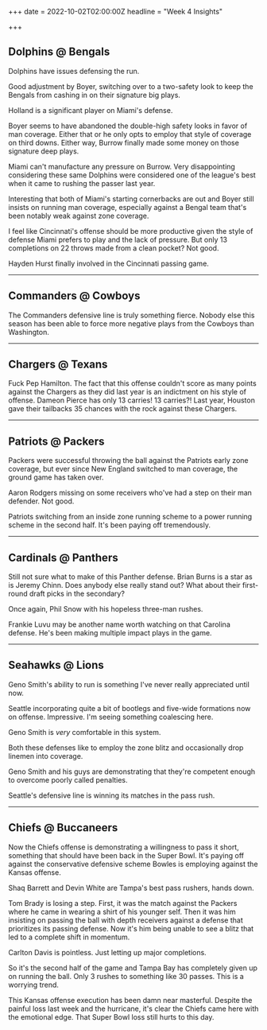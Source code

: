 +++
date = 2022-10-02T02:00:00Z
headline = "Week 4 Insights"

+++
## Dolphins @ Bengals

Dolphins have issues defensing the run.

Good adjustment by Boyer, switching over to a two-safety look to keep the Bengals from cashing in on their signature big plays.

Holland is a significant player on Miami's defense.

Boyer seems to have abandoned the double-high safety looks in favor of man coverage. Either that or he only opts to employ that style of coverage on third downs. Either way, Burrow finally made some money on those signature deep plays.

Miami can't manufacture any pressure on Burrow. Very disappointing considering these same Dolphins were considered one of the league's best when it came to rushing the passer last year.

Interesting that both of Miami's starting cornerbacks are out and Boyer still insists on running man coverage, especially against a Bengal team that's been notably weak against zone coverage.

I feel like Cincinnati's offense should be more productive given the style of defense Miami prefers to play and the lack of pressure. But only 13 completions on 22 throws made from a clean pocket? Not good.

Hayden Hurst finally involved in the Cincinnati passing game.

***

## Commanders @ Cowboys

The Commanders defensive line is truly something fierce. Nobody else this season has been able to force more negative plays from the Cowboys than Washington.

***

## Chargers @ Texans

Fuck Pep Hamilton. The fact that this offense couldn't score as many points against the Chargers as they did last year is an indictment on his style of offense. Dameon Pierce has only 13 carries! 13 carries?! Last year, Houston gave their tailbacks 35 chances with the rock against these Chargers.

***

## Patriots @ Packers

Packers were successful throwing the ball against the Patriots early zone coverage, but ever since New England switched to man coverage, the ground game has taken over.

Aaron Rodgers missing on some receivers who've had a step on their man defender. Not good.

Patriots switching from an inside zone running scheme to a power running scheme in the second half. It's been paying off tremendously.

***

## Cardinals @ Panthers

Still not sure what to make of this Panther defense. Brian Burns is a star as is Jeremy Chinn. Does anybody else really stand out? What about their first-round draft picks in the secondary?

Once again, Phil Snow with his hopeless three-man rushes.

Frankie Luvu may be another name worth watching on that Carolina defense. He's been making multiple impact plays in the game.

***

## Seahawks @ Lions

Geno Smith's ability to run is something I've never really appreciated until now.

Seattle incorporating quite a bit of bootlegs and five-wide formations now on offense. Impressive. I'm seeing something coalescing here.

Geno Smith is _very_ comfortable in this system.

Both these defenses like to employ the zone blitz and occasionally drop linemen into coverage.

Geno Smith and his guys are demonstrating that they're competent enough to overcome poorly called penalties.

Seattle's defensive line is winning its matches in the pass rush.

***

## Chiefs @ Buccaneers

Now the Chiefs offense is demonstrating a willingness to pass it short, something that should have been back in the Super Bowl. It's paying off against the conservative defensive scheme Bowles is employing against the Kansas offense.

Shaq Barrett and Devin White are Tampa's best pass rushers, hands down.

Tom Brady is losing a step. First, it was the match against the Packers where he came in wearing a shirt of his younger self. Then it was him insisting on passing the ball with depth receivers against a defense that prioritizes its passing defense. Now it's him being unable to see a blitz that led to a complete shift in momentum.

Carlton Davis is pointless. Just letting up major completions.

So it's the second half of the game and Tampa Bay has completely given up on running the ball. Only 3 rushes to something like 30 passes. This is a worrying trend.

This Kansas offense execution has been damn near masterful. Despite the painful loss last week and the hurricane, it's clear the Chiefs came here with the emotional edge. That Super Bowl loss still hurts to this day.
